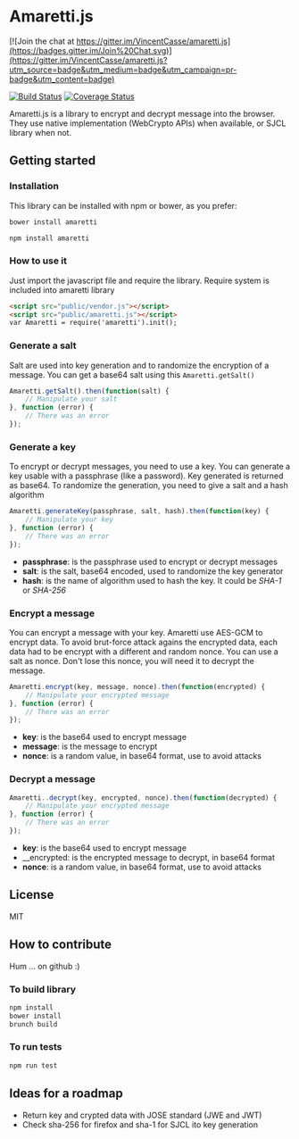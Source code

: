 # Amaretti.js

[![Join the chat at https://gitter.im/VincentCasse/amaretti.js](https://badges.gitter.im/Join%20Chat.svg)](https://gitter.im/VincentCasse/amaretti.js?utm_source=badge&utm_medium=badge&utm_campaign=pr-badge&utm_content=badge)

[![Build Status](https://travis-ci.org/VincentCasse/amaretti.js.svg)](https://travis-ci.org/VincentCasse/amaretti.js.svg)
[![Coverage Status](https://coveralls.io/repos/VincentCasse/amaretti.js/badge.svg?branch=master&service=github)](https://coveralls.io/github/VincentCasse/amaretti.js?branch=master)

Amaretti.js is a library to encrypt and decrypt message into the browser. They use native implementation (WebCrypto APIs) when available, or SJCL library when not.

## Getting started

### Installation

This library can be installed with npm or bower, as you prefer:

```bash
bower install amaretti
```

```bash
npm install amaretti
```

### How to use it

Just import the javascript file and require the library. Require system is included into amaretti library

```html
<script src="public/vendor.js"></script>
<script src="public/amaretti.js"></script>
var Amaretti = require('amaretti').init();
```

### Generate a salt

Salt are used into key generation and to randomize the encryption of a message. You can get a base64 salt using this `Amaretti.getSalt()`

```javascript
Amaretti.getSalt().then(function(salt) {
	// Manipulate your salt
}, function (error) {
	// There was an error
});
```

### Generate a key

To encrypt or decrypt messages, you need to use a key. You can generate a key usable with a passphrase (like a password). Key generated is returned as base64. To randomize the generation, you need to give a salt and a hash algorithm

```javascript
Amaretti.generateKey(passphrase, salt, hash).then(function(key) {
	// Manipulate your key
}, function (error) {
	// There was an error
});
```
 * __passphrase__: is the passphrase used to encrypt or decrypt messages
 * __salt__: is the salt, base64 encoded, used to randomize the key generator
 * __hash__: is the name of algorithm used to hash the key. It could be _SHA-1_ or _SHA-256_

### Encrypt a message

You can encrypt a message with your key. Amaretti use AES-GCM to encrypt data. To avoid brut-force attack agains the encrypted data, each data had to be encrypt with a different and random nonce. You can use a salt as nonce. Don't lose this nonce, you will need it to decrypt the message.

```javascript
Amaretti.encrypt(key, message, nonce).then(function(encrypted) {
	// Manipulate your encrypted message
}, function (error) {
	// There was an error
});
```
 * __key__: is the base64 used to encrypt message
 * __message__: is the message to encrypt
 * __nonce__: is a random value, in base64 format, use to avoid attacks

### Decrypt a message

```javascript
Amaretti..decrypt(key, encrypted, nonce).then(function(decrypted) {
	// Manipulate your encrypted message
}, function (error) {
	// There was an error
});
```

 * __key__: is the base64 used to encrypt message
 * __encrypted: is the encrypted message to decrypt, in base64 format
 * __nonce__: is a random value, in base64 format, use to avoid attacks

## License

MIT

## How to contribute

Hum ... on github :)

### To build library

```bash
npm install
bower install
brunch build
```

### To run tests

```bash
npm run test
```

## Ideas for a roadmap

* Return key and crypted data with JOSE standard (JWE and JWT)
* Check sha-256 for firefox and sha-1 for SJCL ito key generation
